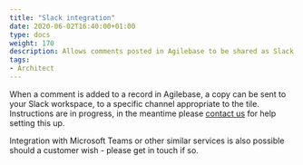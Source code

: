 ```yaml
---
title: "Slack integration"
date: 2020-06-02T16:40:00+01:00
type: docs
weight: 170
description: Allows comments posted in Agilebase to be shared as Slack notifications
tags:
- Architect
---
```

When a comment is added to a record in Agilebase, a copy can be sent to your Slack workspace, to a specific channel appropriate to the tile. Instructions are in progress, in the meantime please [contact us](https://agilechilli.com/contact-us/) for help setting this up.

Integration with Microsoft Teams or other similar services is also possible should a customer wish - please get in touch if so.
